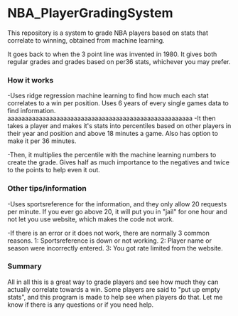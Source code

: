 # NBA_PlayerGradingSystem

This repository is a system to grade NBA players based on stats that correlate to winning, obtained from machine learning. 

It goes back to when the 3 point line was invented in 1980. It gives both regular grades and grades based on per36 stats, whichever you may prefer.

### How it works
-Uses ridge regression machine learning to find how much each stat correlates to a win per position. Uses 6 years of every single games data to find information.
aaaaaaaaaaaaaaaaaaaaaaaaaaaaaaaaaaaaaaaaaaaaaaaaaaaaa
-It then takes a player and makes it's stats into percentiles based on other players in their year and position and above 18 minutes a game. Also has option to make it per 36 minutes.

-Then, it multiplies the percentile with the machine learning numbers to create the grade. Gives half as much importance to the negatives and twice to the points to help even it out.

### Other tips/information

-Uses sportsreference for the information, and they only allow 20 requests per minute. If you ever go above 20, it will put you in "jail" for one hour and not let you use website, which makes the code not work.

-If there is an error or it does not work, there are normally 3 common reasons. 1: Sportsreference is down or not working.  2: Player name or season were incorrectly entered.   3: You got rate limited from the website.

### Summary

All in all this is a great way to grade players and see how much they can actually correlate towards a win. Some players are said to "put up empty stats", and this program is made to help see when players do that. Let me know if there is any questions or if you need help.



